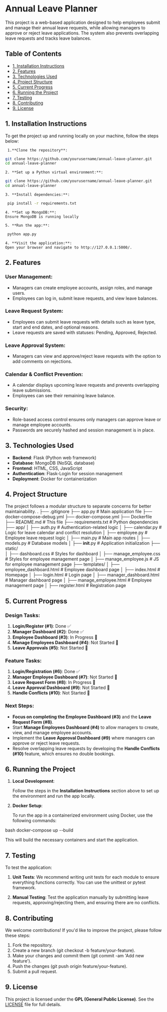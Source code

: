 # Annual Leave Planner

This project is a web-based application designed to help employees submit and manage their annual leave requests, while allowing managers to approve or reject leave applications. The system also prevents overlapping leave requests and tracks leave balances.

## Table of Contents

- [1. Installation Instructions](#1-installation-instructions)
- [2. Features](#2.-features)
- [3. Technologies Used](#technologies-used)
- [4. Project Structure](#project-structure)
- [5. Current Progress](current-progress)
- [6. Running the Project](#running-the-project)
- [7. Testing](#testing)
- [8. Contributing](#contributing)
- [9. License](#license)



## 1. Installation Instructions

To get the project up and running locally on your machine, follow the steps below:

	 1.**Clone the repository**:

   ```bash
   git clone https://github.com/yourusername/annual-leave-planner.git
   cd annual-leave-planner
   ```
   
	2. **Set up a Python virtual environment:**:

   ```bash
   git clone https://github.com/yourusername/annual-leave-planner.git
   cd annual-leave-planner
   ```
   
	3. **Install dependencies:**:
   ```bash
	pip install -r requirements.txt
   ```
   
	4. **Set up MongoDB:**:
	Ensure MongoDB is running locally
	
	5. **Run the app:**:
   ```bash
	python app.py
   ```
   
	4. **Visit the application:**:
	Open your browser and navigate to http://127.0.0.1:5000/.
	
	
	
## 2. Features

### User Management:
- Managers can create employee accounts, assign roles, and manage users.
- Employees can log in, submit leave requests, and view leave balances.

### Leave Request System:
- Employees can submit leave requests with details such as leave type, start and end dates, and optional reasons.
- Leave requests are saved with statuses: Pending, Approved, Rejected.

### Leave Approval System:
- Managers can view and approve/reject leave requests with the option to add comments on rejections.

### Calendar & Conflict Prevention:
- A calendar displays upcoming leave requests and prevents overlapping leave submissions.
- Employees can see their remaining leave balance.

### Security:
- Role-based access control ensures only managers can approve leave or manage employee accounts.
- Passwords are securely hashed and session management is in place.



## 3. Technologies Used

- **Backend**: Flask (Python web framework)
- **Database**: MongoDB (NoSQL database)
- **Frontend**: HTML, CSS, JavaScript
- **Authentication**: Flask-Login for session management
- **Deployment**: Docker for containerization


## 4. Project Structure

The project follows a modular structure to separate concerns for better maintainability.
.
├── .gitignore
├── app.py                  # Main application file
├── docker-compose-debug.yml
├── docker-compose.yml
├── Dockerfile
├── README.md               # This file
├── requirements.txt        # Python dependencies
├── app/
│   ├── auth.py             # Authentication-related logic
│   ├── calendar.py         # Logic for leave calendar and conflict resolution
│   ├── employee.py         # Employee leave request logic
│   ├── main.py             # Main app routes
│   ├── models.py           # Database models
│   ├── __init__.py         # Application initialization
├── static/                 
│   ├── dashboard.css       # Styles for dashboard
│   ├── manage_employee.css # Styles for employee management page
│   ├── manage_employee.js  # JS for employee management page
├── templates/
│   ├── employee_dashboard.html  # Employee dashboard page
│   ├── index.html              # Homepage
│   ├── login.html              # Login page
│   ├── manager_dashboard.html  # Manager dashboard page
│   ├── manage_employee.html    # Employee management page
│   ├── register.html           # Registration page


## 5. Current Progress

### **Design Tasks:**
1. **Login/Register (#1)**: Done ✅
2. **Manager Dashboard (#2)**: Done ✅
3. **Employee Dashboard (#3)**: In Progress 🔄
4. **Manage Employees Dashboard (#4)**: Not Started 🚧
5. **Leave Approvals (#5)**: Not Started 🚧

### **Feature Tasks:**
1. **Login/Registration (#6)**: Done ✅
2. **Manager Employee Dashboard (#7)**: Not Started 🚧
3. **Leave Request Form (#8)**: In Progress 🔄
4. **Leave Approval Dashboard (#9)**: Not Started 🚧
5. **Handle Conflicts (#10)**: Not Started 🚧

### **Next Steps:**
- **Focus on completing the Employee Dashboard (#3)** and the **Leave Request Form (#8)**.
- Start **Manage Employees Dashboard (#4)** to allow managers to create, view, and manage employee accounts.
- Implement the **Leave Approval Dashboard (#9)** where managers can approve or reject leave requests.
- Resolve overlapping leave requests by developing the **Handle Conflicts (#10)** feature, which ensures no double bookings.


## 6. Running the Project

1. **Local Development**:

   Follow the steps in the **Installation Instructions** section above to set up the environment and run the app locally.

2. **Docker Setup**:

   To run the app in a containerized environment using Docker, use the following commands:

   

bash
   docker-compose up --build



   This will build the necessary containers and start the application.

## 7. Testing

To test the application:

1. **Unit Tests**: We recommend writing unit tests for each module to ensure everything functions correctly. You can use the unittest or pytest framework.

2. **Manual Testing**: Test the application manually by submitting leave requests, approving/rejecting them, and ensuring there are no conflicts.

## 8. Contributing

We welcome contributions! If you'd like to improve the project, please follow these steps:

1. Fork the repository.
2. Create a new branch (git checkout -b feature/your-feature).
3. Make your changes and commit them (git commit -am 'Add new feature').
4. Push the changes (git push origin feature/your-feature).
5. Submit a pull request.

## 9. License

This project is licensed under the **GPL (General Public License)**. See the [LICENSE](LICENSE) file for full details.
